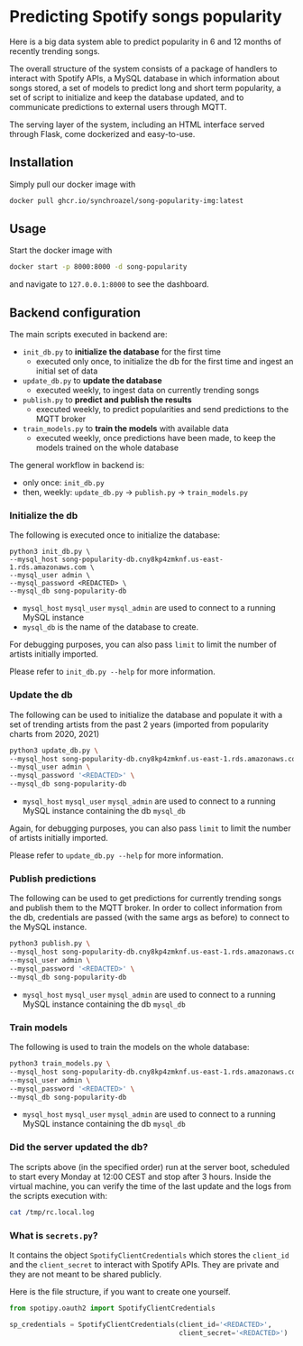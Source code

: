 # Predicting Spotify songs popularity

Here is a big data system able to predict popularity in 6 and 12 months of recently trending songs.

The overall structure of the system consists of a package of handlers to interact with Spotify APIs, a MySQL database in
which information about songs stored, a set of models to predict long and short term popularity, a set of script to
initialize and keep the database updated, and to communicate predictions to external users through MQTT.

The serving layer of the system, including an HTML interface served through Flask, come dockerized and easy-to-use.

## Installation

Simply pull our docker image with 

```bash
docker pull ghcr.io/synchroazel/song-popularity-img:latest
```

## Usage

Start the docker image with 

```bash
docker start -p 8000:8000 -d song-popularity
```

and navigate to `127.0.0.1:8000` to see the dashboard.

## Backend configuration

The main scripts executed in backend are:

- `init_db.py` to **initialize the database** for the first time
  - executed only once, to initialize the db for the first time and ingest an initial set of data
- `update_db.py` to **update the database**
  - executed weekly, to ingest data on currently trending songs
- `publish.py` to **predict and publish the results**
  - executed weekly, to predict popularities and send predictions to the MQTT broker 
- `train_models.py` to **train the models** with available data
  - executed weekly, once predictions have been made, to keep the models trained on the whole database

The general workflow in backend is:

- only once: `init_db.py` <br>
- then, weekly: `update_db.py` → `publish.py` → `train_models.py`

### Initialize the db

The following is executed once to initialize the database:

```
python3 init_db.py \
--mysql_host song-popularity-db.cny8kp4zmknf.us-east-1.rds.amazonaws.com \
--mysql_user admin \
--mysql_password <REDACTED> \
--mysql_db song-popularity-db
```

- `mysql_host` `mysql_user` `mysql_admin` are used to connect to a running MySQL instance
- `mysql_db` is the name of the database to create.

For debugging purposes, you can also pass `limit` to limit the number of artists initially imported.

Please refer to `init_db.py --help` for more information.

### Update the db

The following can be used to initialize the database and populate it with a set of trending artists from the past 2
years (imported from popularity charts from 2020, 2021)

```bash
python3 update_db.py \
--mysql_host song-popularity-db.cny8kp4zmknf.us-east-1.rds.amazonaws.com \
--mysql_user admin \
--mysql_password '<REDACTED>' \
--mysql_db song-popularity-db
```

- `mysql_host` `mysql_user` `mysql_admin` are used to connect to a running MySQL instance containing the db `mysql_db`

Again, for debugging purposes, you can also pass `limit` to limit the number of artists initially imported.

Please refer to `update_db.py --help` for more information.

### Publish predictions

The following can be used to get predictions for currently trending songs and publish them to the MQTT broker. In order
to collect information from the db, credentials are passed (with the same args as before) to connect to the MySQL instance.

```bash
python3 publish.py \
--mysql_host song-popularity-db.cny8kp4zmknf.us-east-1.rds.amazonaws.com \
--mysql_user admin \
--mysql_password '<REDACTED>' \
--mysql_db song-popularity-db
```

- `mysql_host` `mysql_user` `mysql_admin` are used to connect to a running MySQL instance containing the db `mysql_db`

### Train models

The following is used to train the models on the whole database:

```bash
python3 train_models.py \
--mysql_host song-popularity-db.cny8kp4zmknf.us-east-1.rds.amazonaws.com \
--mysql_user admin \
--mysql_password '<REDACTED>' \
--mysql_db song-popularity-db
```

- `mysql_host` `mysql_user` `mysql_admin` are used to connect to a running MySQL instance containing the db `mysql_db`

### Did the server updated the db? 

The scripts above (in the specified order) run at the server boot, scheduled to start every Monday at 12:00 CEST and
stop after 3 hours. Inside the virtual machine, you can verify the time of the last update and the logs from the scripts
execution with: 

````bash
cat /tmp/rc.local.log
````

### What is `secrets.py`?

It contains the object ```SpotifyClientCredentials``` which stores the `client_id` and the `client_secret` to interact
with Spotify APIs. They are private and they are not meant to be shared publicly. 

Here is the file structure, if you want to create one yourself.

```python
from spotipy.oauth2 import SpotifyClientCredentials

sp_credentials = SpotifyClientCredentials(client_id='<REDACTED>',
                                          client_secret='<REDACTED>')
```